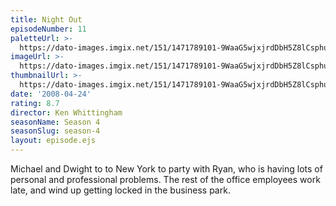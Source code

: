 ```yaml
---
title: Night Out
episodeNumber: 11
paletteUrl: >-
  https://dato-images.imgix.net/151/1471789101-9WaaG5wjxjrdDbH5Z8lCsphuEBy.jpg?auto=enhance&ch=DPR%2CWidth&palette=json
imageUrl: >-
  https://dato-images.imgix.net/151/1471789101-9WaaG5wjxjrdDbH5Z8lCsphuEBy.jpg?auto=compress%2Cformat&ch=DPR%2CWidth&w=500
thumbnailUrl: >-
  https://dato-images.imgix.net/151/1471789101-9WaaG5wjxjrdDbH5Z8lCsphuEBy.jpg?auto=enhance&ch=DPR%2CWidth&fit=crop&fm=jpg&h=280&w=500
date: '2008-04-24'
rating: 8.7
director: Ken Whittingham
seasonName: Season 4
seasonSlug: season-4
layout: episode.ejs
---
```


Michael and Dwight to to New York to party with Ryan, who is having lots of personal and professional problems. The rest of the office employees work late, and wind up getting locked in the business park.
